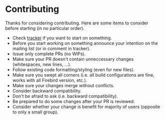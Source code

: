 # Contributing

Thanks for considering contributing. Here are some items to consider before starting (in no particular order).

* Check [tracker](http://tracker.firebirdsql.org/browse/DNET) if you want to start on something.
* Before you start working on something announce your intention on the mailing list (or in comment in tracker).
* Issue only complete PRs (no WIPs).
* Make sure your PR doesn't contain unneccessary changes (whitespaces, new lines, ...).
* Follow existing code formatting/styling (even for new files).
* Make sure you swept all corners (i.e. all build configurations are fine, works with all Firebird version, etc.).
* Make sure your changes merge without conflicts.
* Consider backward compatibility.
* Don't be afraid to ask (i.e. backward compatibility).
* Be prepared to do some changes after your PR is reviewed.
* Consider whether your change is benefit for majority of users (opposite to only a small group). 